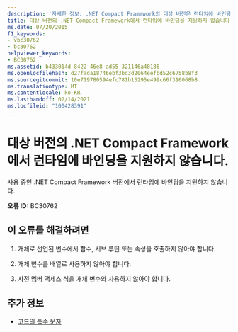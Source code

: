 ```yaml
---
description: '자세한 정보: .NET Compact Framework의 대상 버전은 런타임에 바인딩을를 지원 하지 않습니다.'
title: 대상 버전의 .NET Compact Framework에서 런타임에 바인딩을 지원하지 않습니다.
ms.date: 07/20/2015
f1_keywords:
- vbc30762
- bc30762
helpviewer_keywords:
- BC30762
ms.assetid: b433014d-8422-46e8-ad55-321146a48186
ms.openlocfilehash: d27fada18746ebf3bd3d2064eefbd52c6758b8f3
ms.sourcegitcommit: 10e719780594efc781b15295e499c66f316068b8
ms.translationtype: MT
ms.contentlocale: ko-KR
ms.lasthandoff: 02/14/2021
ms.locfileid: "100428391"
---
```

# <a name="the-targeted-version-of-the-net-compact-framework-does-not-support-latebinding"></a>대상 버전의 .NET Compact Framework에서 런타임에 바인딩을 지원하지 않습니다.

사용 중인 .NET Compact Framework 버전에서 런타임에 바인딩을 지원하지 않습니다.  
  
 **오류 ID:** BC30762  
  
## <a name="to-correct-this-error"></a>이 오류를 해결하려면  
  
1. 개체로 선언된 변수에서 함수, 서브 루틴 또는 속성을 호출하지 않아야 합니다.  
  
2. 개체 변수를 배열로 사용하지 않아야 합니다.  
  
3. 사전 멤버 액세스 식을 개체 변수와 사용하지 않아야 합니다.  
  
## <a name="see-also"></a>추가 정보

- [코드의 특수 문자](../programming-guide/program-structure/special-characters-in-code.md)
